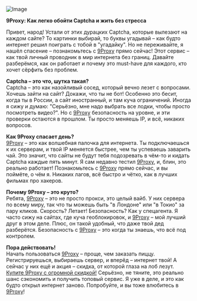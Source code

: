 ![Image](https://miro.medium.com/v2/resize:fit:700/0*XaY9AQpvuTo5rYJn)

**9Proxy: Как легко обойти Captcha и жить без стресса**

Привет, народ! Устали от этих дурацких Captcha, которые вылезают на каждом сайте? То картинки выбирай, то буквы угадывай – как будто интернет решил поиграть с тобой в "угадайку". Но не переживайте, я нашёл спасение – познакомьтесь с [9Proxy](https://9proxyofficial.short.gy/github-hompage-grace02) прямо сейчас! Этот сервис – как твой личный проводник в мир интернета без границ. Давайте разберёмся, как он работает и почему это must-have для каждого, кто хочет сёрфить без проблем.

**Captcha – это что, шутка такая?**  
Captcha – это как назойливый сосед, который вечно лезет с вопросами. Хочешь зайти на сайт? Докажи, что ты не бот! Особенно это бесит, когда ты в России, а сайт иностранный, и там куча ограничений. Иногда я сижу и думаю: "Серьёзно, мне надо выбрать все лодки, чтобы просто посмотреть видео?". Но с [9Proxy](https://9proxyofficial.short.gy/github-hompage-grace02) безопасность на уровне, и эти проверки остаются в прошлом. Ты просто меняешь IP, и всё, никаких вопросов.

**Как 9Proxy спасает день?**  
[9Proxy](https://9proxyofficial.short.gy/github-hompage-grace02) – это как волшебная палочка для интернета. Ты подключаешься к их серверам, и твой IP меняется быстрее, чем ты успеваешь заварить чай. Это значит, что сайты не будут тебя подозревать в чём-то и кидать Captcha каждые пять минут. Я сам недавно тестил [9Proxy](https://9proxyofficial.short.gy/github-hompage-grace02), и, блин, это реально работает! Познакомьтесь с [9Proxy](https://9proxyofficial.short.gy/github-hompage-grace02) прямо сейчас, и вы поймёте, о чём я. Никаких лагов, всё быстро и чётко, как в лучших фильмах про хакеров.

**Почему 9Proxy – это круто?**  
Ребята, [9Proxy](https://9proxyofficial.short.gy/github-hompage-grace02) – это не просто прокси, это целый вайб. У них сервера по всему миру, так что ты можешь быть "в Лондоне" или "в Токио" за пару кликов. Скорость? Летает! Безопасность? Как у спецагента. Я часто сижу на сайтах, где куча геоблокировок, и [9Proxy](https://9proxyofficial.short.gy/github-hompage-grace02) – мой лучший друг в этом деле. Плюс, он такой удобный, что даже твой дед разберётся. Безопасность с [9Proxy](https://9proxyofficial.short.gy/github-hompage-grace02) – это когда ты знаешь, что всё под контролем.

**Пора действовать!**  
Начать пользоваться [9Proxy](https://9proxyofficial.short.gy/github-hompage-grace02) – проще, чем заказать пиццу. Регистрируешься, выбираешь сервер, и вперёд – интернет твой! А сейчас у них ещё и акция – скидка, от которой глаза на лоб лезут. [Купите 9Proxy с огромной скидкой!](https://9proxyofficial.short.gy/github-pricing-grace02) Серьёзно, не тяните, это реально шанс сэкономить и получить топовый сервис. Я уже в деле, и это как будто открыл интернет заново. Попробуйте, и вы тоже влюбитесь в [9Proxy](https://9proxyofficial.short.gy/github-hompage-grace02)!
